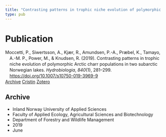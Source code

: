 ```yaml
---
title: "Contrasting patterns in trophic niche evolution of polymorphic Arctic charr populations in two subarctic Norwegian lakes"
type: pub
---
```

<h1>Publication</h1>
<article id="csl-bib-container-BQ3A2R3L" class="csl-bib-container">
  <div class="csl-bib-body" style="line-height: 1.35; padding-left: 1em; text-indent:-1em;">
  <div class="csl-entry">Moccetti, P., Siwertsson, A., Kj&#xE6;r, R., Amundsen, P.-A., Pr&#xE6;bel, K., Tamayo, A.-M. P., Power, M., &amp; Knudsen, R. (2019). Contrasting patterns in trophic niche evolution of polymorphic Arctic charr populations in two subarctic Norwegian lakes. <i>Hydrobiologia</i>, <i>840</i>(1), 281&#x2013;299. <a href="https://doi.org/10.1007/s10750-019-3969-9">https://doi.org/10.1007/s10750-019-3969-9</a></div>
</div>
  <div class="csl-bib-buttons">
    <a href="#taxonomy-article-BQ3A2R3L" class="csl-bib-button">Archive</a>
    <a href="https://app.cristin.no/results/show.jsf?id=1708577" alt="Cristin URL" class="csl-bib-button">Cristin</a>
    <a href="http://zotero.org/groups/5022929/items/BQ3A2R3L" alt="Zotero URL" class="csl-bib-button">Zotero</a>
  </div>
  <div id="csl-bib-meta-container-BQ3A2R3L"></div>
</article>
<div id="csl-bib-meta-BQ3A2R3L" class="csl-bib-meta">
  <article id="taxonomy-article-BQ3A2R3L" class="taxonomy-article">
    <h1>Archive</h1>
    <ul>
      <li>Inland Norway University of Applied Sciences</li>
      <li>Faculty of Applied Ecology, Agricultural Sciences and Biotechnology</li>
      <li>Department of Forestry and Wildlife Management</li>
      <li>2019</li>
      <li>June</li>
    </ul>
  </article>
</div>
